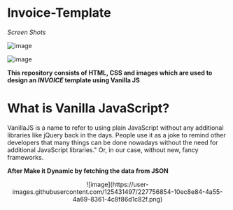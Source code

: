 # Invoice-Template

*Screen Shots*

![image](https://user-images.githubusercontent.com/125431497/225958920-3f106120-28be-4e8a-8c18-d576a39c5a7d.png)

![image](https://user-images.githubusercontent.com/125431497/225959206-be2ab5ba-125e-4253-b471-074d83ae76e3.png)

**This repository consists of HTML, CSS and images which are used to design an _INVOICE_ template using Vanilla JS**

# What is Vanilla JavaScript?
VanillaJS is a name to refer to using plain JavaScript without any additional libraries like jQuery back in the days. People use it as a joke to remind other developers that many things can be done nowadays without the need for additional JavaScript libraries." Or, in our case, without new, fancy frameworks.


**After Make it Dynamic by fetching the data from JSON**

<p align="center">
  ![image](https://user-images.githubusercontent.com/125431497/227756854-10ec8e84-4a55-4a69-8361-4c8f86d1c82f.png)
</p>
